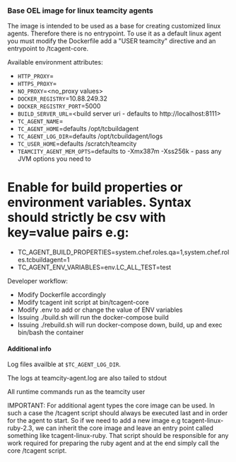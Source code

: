 ### Base OEL image for linux teamcity agents
The image is intended to be used as a base for creating customized linux agents. Therefore there is no entrypoint. To use it as a default linux agent you must modify the Dockerfile add a "USER teamcity" directive and an entrypoint to /tcagent-core.

Available environment attributes:
* `HTTP_PROXY`=<proxy value>
* `HTTPS_PROXY`=<proxy value>
* `NO_PROXY`=<no_proxy values>
* `DOCKER_REGISTRY`=10.88.249.32
* `DOCKER_REGISTRY_PORT`=5000
* `BUILD_SERVER_URL`=<build server uri - defaults to http://localhost:8111>
* `TC_AGENT_NAME`=
* `TC_AGENT_HOME`=defaults /opt/tcbuildagent
* `TC_AGENT_LOG_DIR`=defaults /opt/tcbuildagent/logs
* `TC_USER_HOME`=defaults /scratch/teamcity
* `TEAMCITY_AGENT_MEM_OPTS`=defaults to -Xmx387m -Xss256k - pass any JVM options you need to
# Enable for build properties or environment variables. Syntax should strictly be csv with key=value pairs e.g:
* TC_AGENT_BUILD_PROPERTIES=system.chef.roles.qa=1,system.chef.roles.tcbuildagent=1
* TC_AGENT_ENV_VARIABLES=env.LC_ALL_TEST=test


Developer workflow:
* Modify Dockerfile accordingly
* Modify tcagent init script at bin/tcagent-core
* Modify .env to add or change the value of ENV variables
* Issuing ./build.sh will run the docker-compose build
* Issuing ./rebuild.sh will run docker-compose down, build, up and exec bin/bash the container

#### Additional info

Log files availble at `$TC_AGENT_LOG_DIR`. 

The logs at teamcity-agent.log are also tailed to stdout

All runtime commands run as the teamcity user

IMPORTANT: For additional agent types the core image can be used. In such a case the /tcagent script should always be executed last and in order for the agent to start. So if we need to add a new image e.g tcagent-linux-ruby-2.3, we can inherit the core image and leave an entry point called something like tcagent-linux-ruby. That script should be responsible for any work required for preparing the ruby agent and at the end simply call the core /tcagent script.
